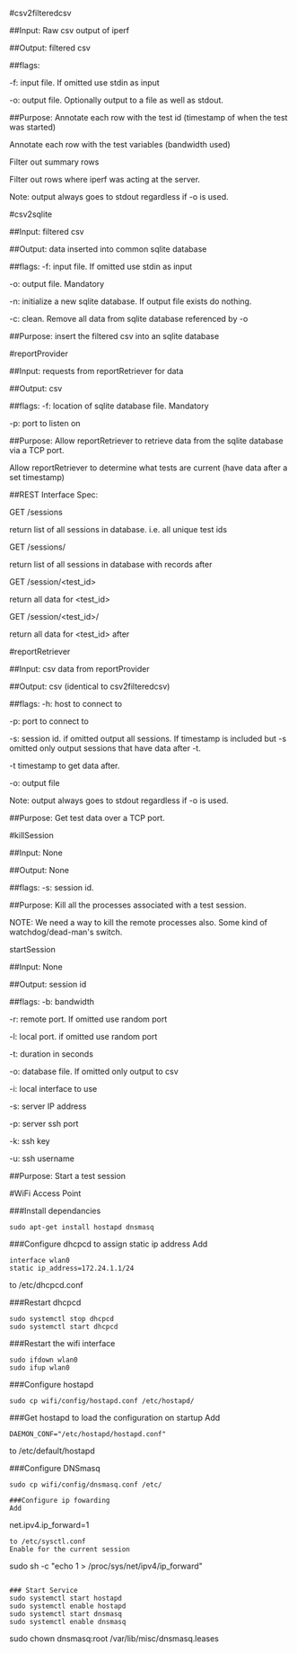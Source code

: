 #csv2filteredcsv

##Input:
Raw csv output of iperf

##Output:
filtered csv 

##flags:

-f: input file. If omitted use stdin as input

-o: output file. Optionally output to a file as well as stdout. 

##Purpose:
Annotate each row with the test id (timestamp of when the test was started)

Annotate each row with the test variables (bandwidth used)

Filter out summary rows

Filter out rows where iperf was acting at the server.

Note: output always goes to stdout regardless if -o is used.

#csv2sqlite

##Input:
filtered csv

##Output:
data inserted into common sqlite database

##flags:
-f: input file. If omitted use stdin as input

-o: output file. Mandatory

-n: initialize a new sqlite database. If output file exists do nothing.

-c: clean. Remove all data from sqlite database referenced by -o

##Purpose:
insert the filtered csv into an sqlite database

#reportProvider

##Input:
requests from reportRetriever for data

##Output:
csv

##flags:
-f: location of sqlite database file. Mandatory

-p: port to listen on

##Purpose:
Allow reportRetriever to retrieve data from the sqlite database via a TCP port.

Allow reportRetriever to determine what tests are current (have data after a set timestamp)

##REST Interface Spec:

GET /sessions

return list of all sessions in database. i.e. all unique test ids

GET /sessions/<timestamp>

return list of all sessions in database with records after <timestamp>

GET /session/<test_id>

return all data for <test_id>

GET /session/<test_id>/<timestamp>

return all data for <test_id> after <timestamp>


#reportRetriever

##Input:
csv data from reportProvider

##Output:
csv (identical to csv2filteredcsv)

##flags:
-h: host to connect to

-p: port to connect to

-s: session id. if omitted output all sessions. If timestamp is included but -s omitted only output sessions that have data after -t.

-t timestamp to get data after.

-o: output file

Note: output always goes to stdout regardless if -o is used.

##Purpose:
Get test data over a TCP port.

#killSession

##Input:
None

##Output:
None

##flags:
-s: session id.

##Purpose:
Kill all the processes associated with a test session.

NOTE: We need a way to kill the remote processes also. Some kind of watchdog/dead-man's switch.

startSession

##Input:
None

##Output:
session id

##flags:
-b: bandwidth

-r: remote port. If omitted use random port

-l: local port. if omitted use random port

-t: duration in seconds

-o: database file. If omitted only output to csv

-i: local interface to use

-s: server IP address

-p: server ssh port

-k: ssh key

-u: ssh username

##Purpose:
Start a test session


#WiFi Access Point

###Install dependancies
~~~~
sudo apt-get install hostapd dnsmasq
~~~~
###Configure dhcpcd to assign static ip address
Add 
~~~~
interface wlan0
static ip_address=172.24.1.1/24
~~~~
to /etc/dhcpcd.conf

###Restart dhcpcd
~~~~
sudo systemctl stop dhcpcd
sudo systemctl start dhcpcd
~~~~
###Restart the wifi interface
~~~~
sudo ifdown wlan0
sudo ifup wlan0
~~~~

###Configure hostapd
~~~~
sudo cp wifi/config/hostapd.conf /etc/hostapd/
~~~~

###Get hostapd to load the configuration on startup
Add
~~~~
DAEMON_CONF="/etc/hostapd/hostapd.conf"
~~~~
to 
/etc/default/hostapd

###Configure DNSmasq
~~~~
sudo cp wifi/config/dnsmasq.conf /etc/

###Configure ip fowarding
Add
~~~~
net.ipv4.ip_forward=1
~~~~
to /etc/sysctl.conf
Enable for the current session
~~~~
sudo sh -c "echo 1 > /proc/sys/net/ipv4/ip_forward"
~~~~

### Start Service
sudo systemctl start hostapd
sudo systemctl enable hostapd
sudo systemctl start dnsmasq
sudo systemctl enable dnsmasq

~~~~
sudo chown dnsmasq:root  /var/lib/misc/dnsmasq.leases
~~~~


